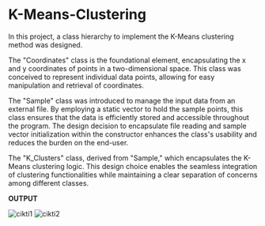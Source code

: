 # K-Means-Clustering
In this project, a class hierarchy to implement the K-Means clustering method was designed.

  The "Coordinates" class is the foundational element, encapsulating the x and y coordinates of points in a two-dimensional space. This class was conceived to represent individual data points, allowing for easy manipulation and retrieval of coordinates.
  
  The "Sample" class was introduced to manage the input data from an external file. By employing a static vector to hold the sample points, this class ensures that the data is efficiently stored and accessible throughout the program. The design decision to encapsulate file reading and sample vector initialization within the constructor enhances the class's usability and reduces the burden on the end-user.

  The "K_Clusters" class, derived from "Sample," which encapsulates the K-Means clustering logic. This design choice enables the seamless integration of clustering functionalities while maintaining a clear separation of concerns among different classes.

**OUTPUT**

![cikti1](https://github.com/sedagbas/K-Means-Clustering/assets/159046448/c1c57eb7-bcbd-431d-b44a-5aa9de9a18ab)
![cikti2](https://github.com/sedagbas/K-Means-Clustering/assets/159046448/fecdf3f2-572e-46ff-83b1-779377bf6998)



